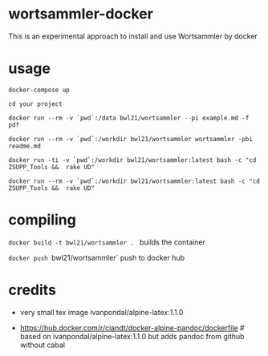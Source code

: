 # wortsammler-docker

This is an experimental approach to install and use Wortsammler by
docker

# usage

``` {.bash}
docker-compose up

cd your project

docker run --rm -v `pwd`:/data bwl21/wortsammler --pi example.md -f pdf

docker run --rm -v `pwd`:/workdir bwl21/wortsammler wortsammler -pbi readme.md

docker run -ti -v `pwd`:/workdir bwl21/wortsammler:latest bash -c "cd ZSUPP_Tools &&  rake UD"

docker run --rm -v `pwd`:/workdir bwl21/wortsammler:latest bash -c "cd ZSUPP_Tools &&  rake UD"

```

# compiling


`docker build -t bwl21/wortsammler . ` builds the container

`docker push `bwl21/wortsammler`  push to docker hub

# credits

-   very small tex image ivanpondal/alpine-latex:1.1.0

-   https://hub.docker.com/r/ciandt/docker-alpine-pandoc/dockerfile \#
    based on ivanpondal/alpine-latex:1.1.0 but adds pandoc from github
    without cabal
